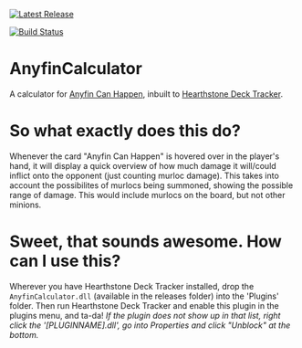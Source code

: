 [![Latest Release](https://img.shields.io/github/release-pre/batstyx/AnyfinCalculator.svg)](https://github.com/batstyx/AnyfinCalculator/releases)

[![Build Status](https://github.com/batstyx/AnyfinCalculator/actions/workflows/main.yml/badge.svg)](https://github.com/batstyx/AnyfinCalculator/actions/workflows/main.yml)

# AnyfinCalculator
A calculator for [Anyfin Can Happen](https://playhearthstone.com/en-gb/cards/2898-anyfin-can-happen), inbuilt to [Hearthstone Deck Tracker](https://github.com/HearthSim/Hearthstone-Deck-Tracker). 

# So what exactly does this do?
Whenever the card "Anyfin Can Happen" is hovered over in the player's hand, it will display a quick overview of how much damage it will/could inflict onto the opponent (just counting murloc damage). This takes into account the possibilites of murlocs being summoned, showing the possible range of damage. This would include murlocs on the board, but not other minions.

# Sweet, that sounds awesome. How can I use this?
Wherever you have Hearthstone Deck Tracker installed, drop the `AnyfinCalculator.dll` (available in the releases folder) into the 'Plugins' folder. Then run Hearthstone Deck Tracker and enable this plugin in the plugins menu, and ta-da! *If the plugin does not show up in that list, right click the '[PLUGINNAME].dll', go into Properties and click "Unblock" at the bottom.*
